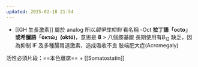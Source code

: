 ```yaml
---
updated: 2025-02-18 21:54
---
```

- [[GH 生長激素]]
屬於 analog 所以*競爭性抑制*
看名稱 -Oct **拉丁語「octo」或希臘語「ὀκτώ」(októ)**，意思是 **8** > 八個胺基酸
長期使用有$B_{12}$ 缺乏，因為抑制 IF 及多種腸胃道激素，造成吸收不良
肢端肥大症(Acromegaly)

活性必須片段：==本色離席== + [[Somatostatin]]
